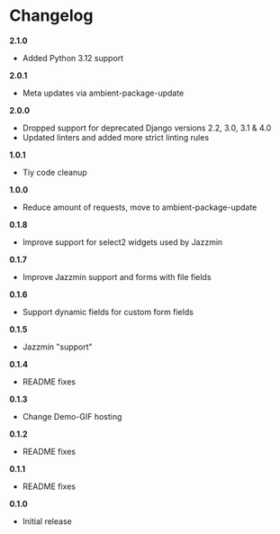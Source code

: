 # Changelog

**2.1.0**

- Added Python 3.12 support

**2.0.1**

- Meta updates via ambient-package-update

**2.0.0**

- Dropped support for deprecated Django versions 2.2, 3.0, 3.1 & 4.0
- Updated linters and added more strict linting rules

**1.0.1**

- Tiy code cleanup

**1.0.0**

- Reduce amount of requests, move to ambient-package-update

**0.1.8**

- Improve support for select2 widgets used by Jazzmin

**0.1.7**

- Improve Jazzmin support and forms with file fields

**0.1.6**

- Support dynamic fields for custom form fields

**0.1.5**

- Jazzmin "support"

**0.1.4**

- README fixes

**0.1.3**

- Change Demo-GIF hosting

**0.1.2**

- README fixes

**0.1.1**

- README fixes

**0.1.0**

- Initial release
